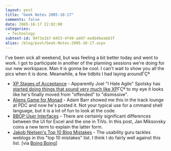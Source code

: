 ```yaml
---
layout: post
title: "Geek Notes 2005-10-17"
comments: false
date: 2005-10-17 22:02:00
categories:
 - Technology
subtext-id: 94f3a1b7-8453-4f49-addf-eedb4beab63f
alias: /blog/post/Geek-Notes-2005-10-17.aspx
---
```



I've been sick all weekend, but was feeling a bit better today and went to work. I got to participate in another of the planning sessions we're doing for our new workspace. Man it is gonna be cool. I can't wait to show you all the pics when it is done. Meanwhile, a few tidbits I had laying aroundΓÇª

  * [XP Stages of Acceptance](http://www.developertesting.com/archives/month200510/20051012-XpStagesOfAcceptance.html) - Apparently Joel "I Hate Agile" Spolsky has [started doing things that sound very much like XP](http://www.joelonsoftware.com/articles/SetYourPriorities.html)ΓÇª to my eye it looks like he's finally moved from "offended" to "dismissive".
  * [Aliens Game for Monad](http://www.proudlyserving.com/archives/2005/09/aliensmsh_a_mon.html) - Adam Barr showed me this in the track lounge at PDC and now he's posted it. Not your typical use for a cmmand shell language, but it is a lot of fun to look at the code.
  * [BBOP User Interfaces](http://miksovsky.blogs.com/flowstate/2005/10/bbop_the_ubiqui.html) - There are certainly significant differences between the UI for Excel and the one in TiVo. In this post, Jan Miksovsky coins a new term to explain the latter form.
  * [Jakob Nielsen's Top 10 Blog Mistakes](http://www.useit.com/alertbox/weblogs.html) - The usability guru tackles weblogs in this "top 10 mistakes" list. I think I do fairly well against this list. [via [Boing Boing](http://www.boingboing.net/2005/10/17/nielsens_top10_blog_.html)]
